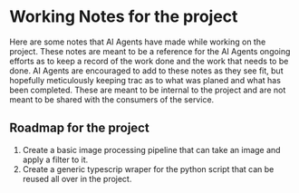 # Working Notes for the project

Here are some notes that AI Agents have made while working on the project. These notes are meant to be a reference for the AI Agents ongoing efforts as to keep a record of the work done and the work that needs to be done. AI Agents are encouraged to add to these notes as they see fit, but hopefully meticulously keeping trac as to what was planed and what has been completed. These are meant to be internal to the project and are not meant to be shared with the consumers of the service.

## Roadmap for the project

1. Create a basic image processing pipeline that can take an image and apply a filter to it.
2. Create a generic typescrip wraper for the python script that can be reused all over in the project.

